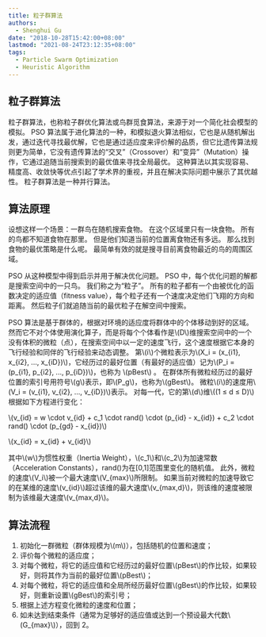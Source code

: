 ```yaml
---
title: 粒子群算法
authors:
  - Shenghui Gu
date: "2018-10-28T15:42:00+08:00"
lastmod: "2021-08-24T23:12:35+08:00"
tags:
  - Particle Swarm Optimization
  - Heuristic Algorithm
---
```


## 粒子群算法

粒子群算法，也称粒子群优化算法或鸟群觅食算法，来源于对一个简化社会模型的模拟。
PSO 算法属于进化算法的一种，和模拟退火算法相似，它也是从随机解出发，通过迭代寻找最优解，它也是通过适应度来评价解的品质，但它比遗传算法规则更为简单，它没有遗传算法的“交叉”（Crossover）和“变异”（Mutation）操作，它通过追随当前搜索到的最优值来寻找全局最优。
这种算法以其实现容易、精度高、收敛快等优点引起了学术界的重视，并且在解决实际问题中展示了其优越性。
粒子群算法是一种并行算法。

<!-- more -->

## 算法原理

设想这样一个场景：一群鸟在随机搜索食物。
在这个区域里只有一块食物。
所有的鸟都不知道食物在那里。
但是他们知道当前的位置离食物还有多远。
那么找到食物的最优策略是什么呢。
最简单有效的就是搜寻目前离食物最近的鸟的周围区域。

PSO 从这种模型中得到启示并用于解决优化问题。
PSO 中，每个优化问题的解都是搜索空间中的一只鸟。
我们称之为“粒子”。
所有的粒子都有一个由被优化的函数决定的适应值（fitness value），每个粒子还有一个速度决定他们飞翔的方向和距离。
然后粒子们就追随当前的最优粒子在解空间中搜索。

PSO 算法是基于群体的，根据对环境的适应度将群体中的个体移动到好的区域。
然而它不对个体使用演化算子，而是将每个个体看作是\\(D\\)维搜索空间中的一个没有体积的微粒（点），在搜索空间中以一定的速度飞行，这个速度根据它本身的飞行经验和同伴的飞行经验来动态调整。
第\\(i\\)个微粒表示为\\(X_i = (x\_{i1}, x\_{i2}, ..., x\_{iD})\\)，它经历过的最好位置（有最好的适应值）记为\\(P_i = (p\_{i1}, p\_{i2}, ..., p\_{iD})\\)，也称为 \\(pBest\\) 。
在群体所有微粒经历过的最好位置的索引号用符号\\(g\\)表示，即\\(P_g\\)，也称为\\(gBest\\)。
微粒\\(i\\)的速度用\\(V_i = (v\_{i1}, v\_{i2}, ..., v\_{iD})\\)表示。
对每一代，它的第\\(d\\)维\\((1 ≤ d ≤ D)\\)根据如下方程进行变化：

\\(v\_{id} = w \cdot v\_{id} + c_1 \cdot rand() \cdot (p\_{id} - x\_{id}) + c_2 \cdot rand() \cdot (p\_{gd} - x\_{id})\\)

\\(x\_{id} = x\_{id} + v\_{id}\\)

其中\\(w\\)为惯性权重（Inertia Weight），\\(c_1\\)和\\(c_2\\)为加速常数（Acceleration Constants），rand()为在[0,1]范围里变化的随机值。
此外，微粒的速度\\(V_i\\)被一个最大速度\\(V\_{max}\\)所限制。
如果当前对微粒的加速导致它的在某维的速度\\(v\_{id}\\)超过该维的最大速度\\(v\_{max,d}\\)，则该维的速度被限制为该维最大速度\\(v\_{max,d}\\)。

## 算法流程

1. 初始化一群微粒（群体规模为\\(m\\)），包括随机的位置和速度；
2. 评价每个微粒的适应度；
3. 对每个微粒，将它的适应值和它经历过的最好位置\\(pBest\\)的作比较，如果较好，则将其作为当前的最好位置\\(pBest\\)；
4. 对每个微粒，将它的适应值和全局所经历最好位置\\(gBest\\)的作比较，如果较好，则重新设置\\(gBest\\)的索引号；
5. 根据上述方程变化微粒的速度和位置；
6. 如未达到结束条件（通常为足够好的适应值或达到一个预设最大代数\\(G\_{max}\\)），回到 2。
